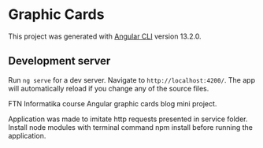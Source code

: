# Graphic Cards

This project was generated with [Angular CLI](https://github.com/angular/angular-cli) version 13.2.0.

## Development server

Run `ng serve` for a dev server. Navigate to `http://localhost:4200/`. The app will automatically reload if you change any of the source files.

FTN Informatika course Angular graphic cards blog mini project.

Application was made to imitate http requests presented in service folder.
Install node modules with terminal command npm install before running the application.
